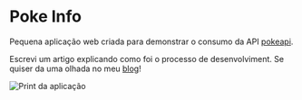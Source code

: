 # Poke Info

Pequena aplicação web criada para demonstrar o consumo da API [pokeapi](https://pokeapi.co).

Escrevi um artigo explicando como foi o processo de desenvolviment. Se quiser da uma olhada no meu [blog](https://crisgon.github.io/posts/Consumindo-uma-API-de-pokemon-com-Javascript/)!

![Print da aplicação](https://i.imgur.com/bXGuv94.png)
